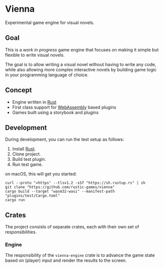 # Vienna

Experimental game engine for visual novels.

## Goal

This is a _work in progress_ game engine that focuses on making it simple but
flexible to write visual novels.

The goal is to allow writing a visual novel without having to write any code,
while also allowing more complex interactive novels by building game logic in
your programming language of choice.

## Concept

- Engine written in [Rust][]
- First class support for [WebAssembly][wasm] based plugins
- Games built using a storybook and plugins

[rust]: https://www.rust-lang.org/
[wasm]: https://webassembly.org/

## Development

During development, you can run the test setup as follows:

1. Install [Rust][install-rust].
2. Clone project.
3. Build test plugin.
4. Run test game.

on macOS, this will get you started:

```shell
curl --proto "=https" --tlsv1.2 -sSf "https://sh.rustup.rs" | sh
git clone "https://github.com/rustic-games/vienna"
cargo build --target "wasm32-wasi" --manifest-path "plugins/test/Cargo.toml"
cargo run
```

[install-rust]: https://rustup.rs/

## Crates

The project consists of separate crates, each with their own set of
responsibilities.

### Engine

The responsibility of the `vienna-engine` crate is to advance the game state
based on (player) input and render the results to the screen.
